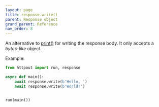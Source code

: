 ```yaml
---
layout: page
title: response.write()
parent: Response object
grand_parent: Reference
nav_order: 8
---
```


An alternative to [print()](/reference/builtins/print.html) for writing the response body. It only accepts a *bytes-like* object.

Example:
```python
from httpout import run, response

async def main():
    await response.write(b'Hello, ')
    await response.write(b'World!')


run(main())
```
